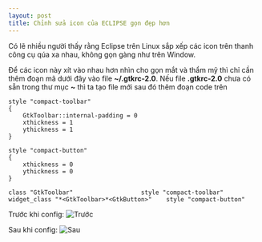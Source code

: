```yaml
---
layout: post
title: Chỉnh sửa icon của ECLIPSE gọn đẹp hơn
---
```


Có lẽ nhiều người thấy rằng Eclipse trên Linux sắp xếp các icon trên thanh công cụ qúa xa nhau, không gọn gàng như trên Window.

Để các icon này xít vào nhau hơn nhìn cho gọn mắt và thẩm mỹ thì chỉ cần thêm đoạn mã dưới đây vào file **~/.gtkrc-2.0**. Nếu file **.gtkrc-2.0** chưa có sẵn trong thư mục **~** thì ta tạo file mới sau đó thêm đoạn code trên

```
style "compact-toolbar"
{
    GtkToolbar::internal-padding = 0
    xthickness = 1
    ythickness = 1
}

style "compact-button"
{
    xthickness = 0
    ythickness = 0
}

class "GtkToolbar"                   style "compact-toolbar"
widget_class "*<GtkToolbar>*<GtkButton>"    style "compact-button"
```
Trước khi config:
![Trước](https://github.com/vidieukhiencoban/vidieukhiencoban.github.io/blob/master/images/20180718_eclipse_truoc.png "Trước khi chỉnh sửa")

Sau khi config:
![Sau](https://github.com/vidieukhiencoban/vidieukhiencoban.github.io/blob/master/images/20180717_eclipse_sau.png "Sau khi chỉnh sửa")
